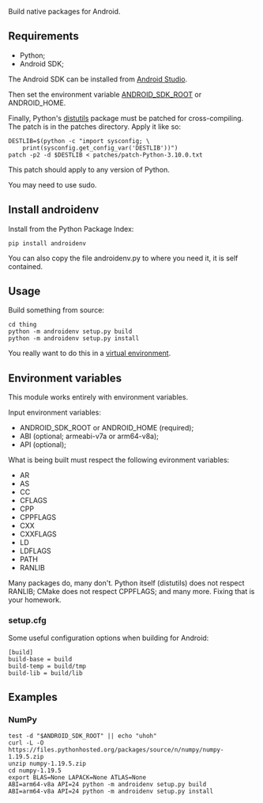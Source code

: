 Build native packages for Android.


## Requirements

 - Python;
 - Android SDK;

The Android SDK can be installed from [Android Studio][].

Then set the environment variable [ANDROID_SDK_ROOT][] or ANDROID_HOME.

Finally, Python's [distutils][] package must be patched for cross-compiling.
The patch is in the patches directory.  Apply it like so:

    DESTLIB=$(python -c "import sysconfig; \
        print(sysconfig.get_config_var('DESTLIB'))")
    patch -p2 -d $DESTLIB < patches/patch-Python-3.10.0.txt

This patch should apply to any version of Python.

You may need to use sudo.


[Android Studio]: https://developer.android.com/studio/
[ANDROID_SDK_ROOT]: https://developer.android.com/studio/command-line/variables
[distutils]: https://docs.python.org/3/library/distutils.html


## Install androidenv

Install from the Python Package Index:

    pip install androidenv

You can also copy the file androidenv.py to where you need it,
it is self contained.


## Usage

Build something from source:

    cd thing
    python -m androidenv setup.py build
    python -m androidenv setup.py install

You really want to do this in a [virtual environment][venv].


[venv]: https://docs.python.org/3/library/venv.html


## Environment variables

This module works entirely with environment variables.

Input environment variables:

 - ANDROID_SDK_ROOT or ANDROID_HOME (required);
 - ABI (optional; armeabi-v7a or arm64-v8a);
 - API (optional);

What is being built must respect the following evironment variables:

 - AR
 - AS
 - CC
 - CFLAGS
 - CPP
 - CPPFLAGS
 - CXX
 - CXXFLAGS
 - LD
 - LDFLAGS
 - PATH
 - RANLIB

Many packages do, many don't.  Python itself (distutils) does not respect
RANLIB; CMake does not respect CPPFLAGS; and many more.  Fixing that is
your homework.

### setup.cfg

Some useful configuration options when building for Android:

    [build]
    build-base = build
    build-temp = build/tmp
    build-lib = build/lib


## Examples

### NumPy

    test -d "$ANDROID_SDK_ROOT" || echo "uhoh"
    curl -L -O https://files.pythonhosted.org/packages/source/n/numpy/numpy-1.19.5.zip
    unzip numpy-1.19.5.zip
    cd numpy-1.19.5
    export BLAS=None LAPACK=None ATLAS=None
    ABI=arm64-v8a API=24 python -m androidenv setup.py build
    ABI=arm64-v8a API=24 python -m androidenv setup.py install
